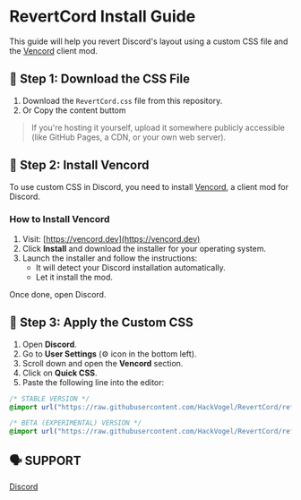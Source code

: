# RevertCord Install Guide

This guide will help you revert Discord's layout using a custom CSS file and the [Vencord](https://vencord.dev) client mod.

## 📁 Step 1: Download the CSS File

1. Download the `RevertCord.css` file from this repository.
2. Or Copy the content buttom

> If you're hosting it yourself, upload it somewhere publicly accessible (like GitHub Pages, a CDN, or your own web server).

## 🔧 Step 2: Install Vencord

To use custom CSS in Discord, you need to install [Vencord](https://vencord.dev), a client mod for Discord.

### How to Install Vencord

1. Visit: [https://vencord.dev](https://vencord.dev)
2. Click **Install** and download the installer for your operating system.
3. Launch the installer and follow the instructions:
   - It will detect your Discord installation automatically.
   - Let it install the mod.

Once done, open Discord.

## 🎨 Step 3: Apply the Custom CSS

1. Open **Discord**.
2. Go to **User Settings** (⚙️ icon in the bottom left).
3. Scroll down and open the **Vencord** section.
4. Click on **Quick CSS**.
5. Paste the following line into the editor:

````css
/* STABLE VERSION */
@import url("https://raw.githubusercontent.com/HackVogel/RevertCord/refs/heads/main/RevertCord.css");
````

````css
/* BETA (EXPERIMENTAL) VERSION */
@import url("https://raw.githubusercontent.com/HackVogel/RevertCord/refs/heads/main/BetaCord.css");
````

## 🗣 SUPPORT
[Discord](https://discord.gg/purpur)
